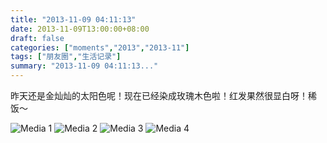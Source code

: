 ```yaml
---
title: "2013-11-09 04:11:13"
date: 2013-11-09T13:00:00+08:00
draft: false
categories: ["moments","2013","2013-11"]
tags: ["朋友圈","生活记录"]
summary: "2013-11-09 04:11:13..."
---
```


昨天还是金灿灿的太阳色呢！现在已经染成玫瑰木色啦！红发果然很显白呀！稀饭〜

![Media 1](/Moments/photos/2013-11-09/201311090411130.jpg)
![Media 2](/Moments/photos/2013-11-09/201311090411131.jpg)
![Media 3](/Moments/photos/2013-11-09/201311090411132.jpg)
![Media 4](/Moments/photos/2013-11-09/201311090411133.jpg)
